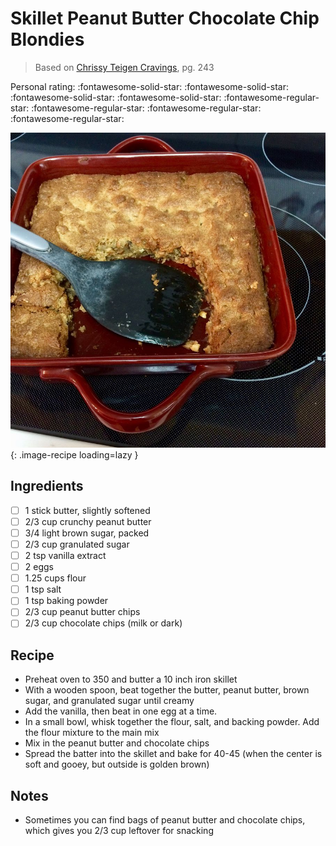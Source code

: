 <!-- Needs Manual Review -->

# Skillet Peanut Butter Chocolate Chip Blondies

> Based on [Chrissy Teigen Cravings], pg. 243

<!-- {cts} rating=1; (User can specify rating on scale of 1-5) -->

Personal rating: :fontawesome-solid-star: :fontawesome-solid-star: :fontawesome-solid-star: :fontawesome-solid-star: :fontawesome-regular-star: :fontawesome-regular-star: :fontawesome-regular-star: :fontawesome-regular-star:

<!-- {cte} -->

<!-- {cts} name_image=skillet_peanut_butter_chocolate_chip_blondies.jpeg; (User can specify image name) -->

![skillet_peanut_butter_chocolate_chip_blondies.jpeg](./skillet_peanut_butter_chocolate_chip_blondies.jpeg){: .image-recipe loading=lazy }

<!-- {cte} -->

## Ingredients

- [ ] 1 stick butter, slightly softened
- [ ] 2/3 cup crunchy peanut butter
- [ ] 3/4 light brown sugar, packed
- [ ] 2/3 cup granulated sugar
- [ ] 2 tsp vanilla extract
- [ ] 2 eggs
- [ ] 1.25 cups flour
- [ ] 1 tsp salt
- [ ] 1 tsp baking powder
- [ ] 2/3 cup peanut butter chips
- [ ] 2/3 cup chocolate chips (milk or dark)

## Recipe

- Preheat oven to 350 and butter a 10 inch iron skillet
- With a wooden spoon, beat together the butter, peanut butter, brown sugar, and granulated sugar until creamy
- Add the vanilla, then beat in one egg at a time.
- In a small bowl, whisk together the flour, salt, and backing powder. Add the flour mixture to the main mix
- Mix in the peanut butter and chocolate chips
- Spread the batter into the skillet and bake for 40-45 (when the center is soft and gooey, but outside is golden brown)

## Notes

- Sometimes you can find bags of peanut butter and chocolate chips, which gives you 2/3 cup leftover for snacking

[chrissy teigen cravings]: https://www.penguinrandomhouse.com/books/252973/cravings-by-chrissy-teigen-with-adeena-sussman/
